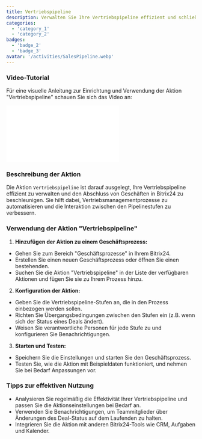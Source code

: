 ```yaml
---
title: Vertriebspipeline
description: Verwalten Sie Ihre Vertriebspipeline effizient und schließen Sie Geschäfte schneller ab.
categories:
  - 'category_1'
  - 'category_2'
badges:
  - 'badge_2'
  - 'badge_3'
avatar: '/activities/SalesPipeline.webp'
---
```

### Video-Tutorial

Für eine visuelle Anleitung zur Einrichtung und Verwendung der Aktion "Vertriebspipeline" schauen Sie sich das Video an:

<iframe
  class="aspect-video w-full mb-2 "
  src="//www.youtube.com/embed/OyzJd8BcTfY?feature=oembed&rel=0"
  frameborder="0"
  allow="accelerometer; autoplay; encrypted-media; gyroscope"
  allowfullscreen>
</iframe>

### Beschreibung der Aktion

Die Aktion `Vertriebspipeline` ist darauf ausgelegt, Ihre Vertriebspipeline effizient zu verwalten und den Abschluss von Geschäften in Bitrix24 zu beschleunigen. Sie hilft dabei, Vertriebsmanagementprozesse zu automatisieren und die Interaktion zwischen den Pipelinestufen zu verbessern.

### Verwendung der Aktion "Vertriebspipeline"

1. **Hinzufügen der Aktion zu einem Geschäftsprozess:**
  - Gehen Sie zum Bereich "Geschäftsprozesse" in Ihrem Bitrix24.
  - Erstellen Sie einen neuen Geschäftsprozess oder öffnen Sie einen bestehenden.
  - Suchen Sie die Aktion "Vertriebspipeline" in der Liste der verfügbaren Aktionen und fügen Sie sie zu Ihrem Prozess hinzu.

2. **Konfiguration der Aktion:**
  - Geben Sie die Vertriebspipeline-Stufen an, die in den Prozess einbezogen werden sollen.
  - Richten Sie Übergangsbedingungen zwischen den Stufen ein (z.B. wenn sich der Status eines Deals ändert).
  - Weisen Sie verantwortliche Personen für jede Stufe zu und konfigurieren Sie Benachrichtigungen.

3. **Starten und Testen:**
  - Speichern Sie die Einstellungen und starten Sie den Geschäftsprozess.
  - Testen Sie, wie die Aktion mit Beispieldaten funktioniert, und nehmen Sie bei Bedarf Anpassungen vor.

### Tipps zur effektiven Nutzung

- Analysieren Sie regelmäßig die Effektivität Ihrer Vertriebspipeline und passen Sie die Aktionseinstellungen bei Bedarf an.
- Verwenden Sie Benachrichtigungen, um Teammitglieder über Änderungen des Deal-Status auf dem Laufenden zu halten.
- Integrieren Sie die Aktion mit anderen Bitrix24-Tools wie CRM, Aufgaben und Kalender.